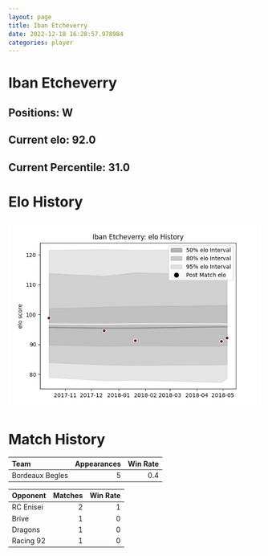 ```yaml
---  
layout: page  
title: Iban Etcheverry  
date: 2022-12-18 16:28:57.978984  
categories: player  
---
```

# Iban Etcheverry

## Positions: W

## Current elo: 92.0

## Current Percentile: 31.0

# Elo History


![elo history](history_IbanEtcheverry.png)
# Match History


| Team            |   Appearances |   Win Rate |
|:----------------|--------------:|-----------:|
| Bordeaux Begles |             5 |        0.4 |

| Opponent   |   Matches |   Win Rate |
|:-----------|----------:|-----------:|
| RC Enisei  |         2 |          1 |
| Brive      |         1 |          0 |
| Dragons    |         1 |          0 |
| Racing 92  |         1 |          0 |